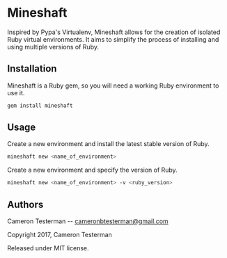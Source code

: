 # Mineshaft
Inspired by Pypa's Virtualenv, Mineshaft allows for the creation of isolated Ruby virtual environments. It aims to simplify the process of installing and using multiple versions of Ruby.

## Installation

Mineshaft is a Ruby gem, so you will need a working Ruby environment to use it. 

```bash
gem install mineshaft
```

## Usage

Create a new environment and install the latest stable version of Ruby.

```bash
mineshaft new <name_of_environment>
```

Create a new environment and specify the version of Ruby.

```bash
mineshaft new <name_of_environment> -v <ruby_version>
```

## Authors

Cameron Testerman   --  cameronbtesterman@gmail.com

Copyright 2017, Cameron Testerman

Released under MIT license.  
